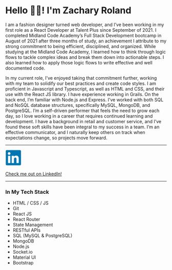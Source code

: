 # Hello ✌🏻! I'm Zachary Roland

I am a fashion designer turned web developer, and I’ve been working in my first role as a React Developer at Talent Plus since September of 2021. I completed Midland Code Academy’s Full Stack Development bootcamp in August of 2021 after three months of study, an achievement I attribute to my strong commitment to being efficient, disciplined, and organized. While studying at the Midland Code Academy, I learned how to think through logic flows to tackle complex ideas and break them down into actionable steps. I also learned how to apply those logic flows to write effective and well documented code. 

In my current role, I’ve enjoyed taking that commitment further, working with my team to solidify our best practices and create code styles. I am proficient in Javascript and Typescript, as well as HTML and CSS, and their use with the React JS library. I have experience working in Grails. On the back end, I’m familiar with Node.js and Express. I’ve worked with both SQL and NoSQL database structures, specifically MySQL, MongoDB, and PostgreSQL. I’m a self-driven performer that feels the need to grow each day, so I love working in a career that requires continued learning and development. I have a background in retail and customer service, and I’ve found these soft skills have been integral to my success in a team. I’m an effective communicator, and I naturally keep others on track when expectations change, so projects move forward.

---
<img src="https://github.com/devicons/devicon/blob/master/icons/linkedin/linkedin-original.svg" width="50" height="50" />

[Check me out on LinkedIn!](https://www.linkedin.com/in/zachary-roland-04544b79/)

---

### In My Tech Stack

* HTML / CSS / JS
* Git
* React JS
* React Router
* State Management
* RESTful APIs
* SQL (MySQL & PostgreSQL)
* MongoDB
* Node.js
* Socket.io
* Material UI
* Bootstrap



<!--
**Zachary-Roland/Zachary-Roland** is a ✨ _special_ ✨ repository because its `README.md` (this file) appears on your GitHub profile.

Here are some ideas to get you started:

- 🔭 I’m currently working on ...
- 🌱 I’m currently learning ...
- 👯 I’m looking to collaborate on ...
- 🤔 I’m looking for help with ...
- 💬 Ask me about ...
- 📫 How to reach me: ...
- 😄 Pronouns: ...
- ⚡ Fun fact: ...
-->
